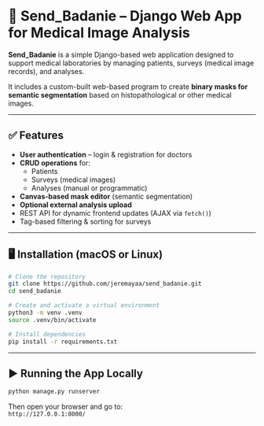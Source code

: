 # 🧪 Send_Badanie – Django Web App for Medical Image Analysis

**Send_Badanie** is a simple Django-based web application designed to support medical laboratories by managing patients, surveys (medical image records), and analyses.

It includes a custom-built web-based program to create **binary masks for semantic segmentation** based on histopathological or other medical images.

---

## ✅ Features

- **User authentication** – login & registration for doctors
- **CRUD operations** for:
  - Patients
  - Surveys (medical images)
  - Analyses (manual or programmatic)
- **Canvas-based mask editor** (semantic segmentation)
- **Optional external analysis upload**
- REST API for dynamic frontend updates (AJAX via `fetch()`)
- Tag-based filtering & sorting for surveys

---

## 🖥️ Installation (macOS or Linux)

```bash
# Clone the repository
git clone https://github.com/jeremayaa/send_badanie.git
cd send_badanie

# Create and activate a virtual environment
python3 -m venv .venv
source .venv/bin/activate

# Install dependencies
pip install -r requirements.txt
```

---

## ▶️ Running the App Locally

```bash
python manage.py runserver
```

Then open your browser and go to:  
`http://127.0.0.1:8000/`
